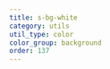 ```yaml
---
title: s-bg-white
category: utils
util_type: color
color_group: background
order: 137
---
```

<div class="s-bg-white"></div>